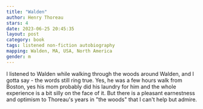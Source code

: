 ```yaml
---
title: "Walden"
author: Henry Thoreau
stars: 4
date: 2023-06-25 20:45:35
layout: post
category: book
tags: listened non-fiction autobiography
mapping: Walden, MA, USA, North America
gender: m
---
```


I listened to Walden while walking through the woods around Walden, and I gotta say - the words still ring true. Yes, he was a few hours walk from Boston, yes his mom probably did his laundry for him and the whole experience is a bit silly on the face of it. But there is a pleasant earnestness and optimism to Thoreau's years in "the woods" that I can't help but admire.
